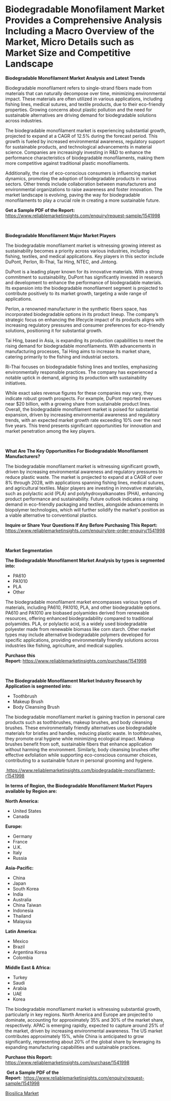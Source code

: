 <p><h1>Biodegradable Monofilament Market Provides a Comprehensive Analysis Including a Macro Overview of the Market, Micro Details such as Market Size and Competitive Landscape</h1></p><p><strong>Biodegradable Monofilament Market Analysis and Latest Trends</strong></p>
<p><p>Biodegradable monofilament refers to single-strand fibers made from materials that can naturally decompose over time, minimizing environmental impact. These materials are often utilized in various applications, including fishing lines, medical sutures, and textile products, due to their eco-friendly properties. Growing concerns about plastic pollution and the need for sustainable alternatives are driving demand for biodegradable solutions across industries.</p><p>The biodegradable monofilament market is experiencing substantial growth, projected to expand at a CAGR of 12.5% during the forecast period. This growth is fueled by increased environmental awareness, regulatory support for sustainable products, and technological advancements in material science. Companies are increasingly investing in R&D to enhance the performance characteristics of biodegradable monofilaments, making them more competitive against traditional plastic monofilaments.</p><p>Additionally, the rise of eco-conscious consumers is influencing market dynamics, promoting the adoption of biodegradable products in various sectors. Other trends include collaboration between manufacturers and environmental organizations to raise awareness and foster innovation. The market landscape is evolving, paving the way for biodegradable monofilaments to play a crucial role in creating a more sustainable future.</p></p>
<p><strong>Get a Sample PDF of the Report:&nbsp;</strong> <a href="https://www.reliablemarketinsights.com/enquiry/request-sample/1541998?utm_campaign=3289&utm_medium=2&utm_source=Github&utm_content=ia&utm_term=01042025&utm_id=biodegradable-monofilament">https://www.reliablemarketinsights.com/enquiry/request-sample/1541998</a></p>
<p>&nbsp;</p>
<p><strong>Biodegradable Monofilament Major Market Players</strong></p>
<p><p>The biodegradable monofilament market is witnessing growing interest as sustainability becomes a priority across various industries, including fishing, textiles, and medical applications. Key players in this sector include DuPont, Perlon, Ri-Thai, Tai Hing, NTEC, and Jintong.</p><p>DuPont is a leading player known for its innovative materials. With a strong commitment to sustainability, DuPont has significantly invested in research and development to enhance the performance of biodegradable materials. Its expansion into the biodegradable monofilament segment is projected to contribute positively to its market growth, targeting a wide range of applications.</p><p>Perlon, a renowned manufacturer in the synthetic fibers space, has incorporated biodegradable options in its product lineup. The company’s strategic focus on enhancing the lifecycle impact of its products aligns with increasing regulatory pressures and consumer preferences for eco-friendly solutions, positioning it for substantial growth.</p><p>Tai Hing, based in Asia, is expanding its production capabilities to meet the rising demand for biodegradable monofilaments. With advancements in manufacturing processes, Tai Hing aims to increase its market share, catering primarily to the fishing and industrial sectors.</p><p>Ri-Thai focuses on biodegradable fishing lines and textiles, emphasizing environmentally responsible practices. The company has experienced a notable uptick in demand, aligning its production with sustainability initiatives.</p><p>While exact sales revenue figures for these companies may vary, they indicate robust growth prospects. For example, DuPont reported revenues near $20 billion, with a growing share from sustainable product lines. Overall, the biodegradable monofilament market is poised for substantial expansion, driven by increasing environmental awareness and regulatory trends, with an expected market growth rate exceeding 10% over the next five years. This trend presents significant opportunities for innovation and market penetration among the key players.</p></p>
<p>&nbsp;</p>
<p><strong>What Are The Key Opportunities For Biodegradable Monofilament Manufacturers?</strong></p>
<p><p>The biodegradable monofilament market is witnessing significant growth, driven by increasing environmental awareness and regulatory pressures to reduce plastic waste. The market is projected to expand at a CAGR of over 8% through 2028, with applications spanning fishing lines, medical sutures, and agricultural textiles. Major players are investing in innovative materials, such as polylactic acid (PLA) and polyhydroxyalkanoates (PHA), enhancing product performance and sustainability. Future outlook indicates a rising demand in eco-friendly packaging and textiles, alongside advancements in biopolymer technologies, which will further solidify the market's position as a viable alternative to conventional plastics.</p></p>
<p><strong>Inquire or Share Your Questions If Any Before Purchasing This Report:</strong> <a href="https://www.reliablemarketinsights.com/enquiry/pre-order-enquiry/1541998?utm_campaign=3289&utm_medium=2&utm_source=Github&utm_content=ia&utm_term=01042025&utm_id=biodegradable-monofilament">https://www.reliablemarketinsights.com/enquiry/pre-order-enquiry/1541998</a></p>
<p>&nbsp;</p>
<p><strong>Market Segmentation</strong></p>
<p><strong>The Biodegradable Monofilament Market Analysis by types is segmented into:</strong></p>
<p><ul><li>PA610</li><li>PA1010</li><li>PLA</li><li>Other</li></ul></p>
<p><p>The biodegradable monofilament market encompasses various types of materials, including PA610, PA1010, PLA, and other biodegradable options. PA610 and PA1010 are biobased polyamides derived from renewable resources, offering enhanced biodegradability compared to traditional polyamides. PLA, or polylactic acid, is a widely used biodegradable polyester made from renewable biomass like corn starch. Other market types may include alternative biodegradable polymers developed for specific applications, providing environmentally friendly solutions across industries like fishing, agriculture, and medical supplies.</p></p>
<p><strong>Purchase this Report:&nbsp;</strong><a href="https://www.reliablemarketinsights.com/purchase/1541998?utm_campaign=3289&utm_medium=2&utm_source=Github&utm_content=ia&utm_term=01042025&utm_id=biodegradable-monofilament">https://www.reliablemarketinsights.com/purchase/1541998</a></p>
<p>&nbsp;</p>
<p><strong>The Biodegradable Monofilament Market Industry Research by Application is segmented into:</strong></p>
<p><ul><li>Toothbrush</li><li>Makeup Brush</li><li>Body Cleansing Brush</li></ul></p>
<p><p>The biodegradable monofilament market is gaining traction in personal care products such as toothbrushes, makeup brushes, and body cleansing brushes. These environmentally friendly alternatives use biodegradable materials for bristles and handles, reducing plastic waste. In toothbrushes, they promote oral hygiene while minimizing ecological impact. Makeup brushes benefit from soft, sustainable fibers that enhance application without harming the environment. Similarly, body cleansing brushes offer effective exfoliation while supporting eco-conscious consumer choices, contributing to a sustainable future in personal grooming and hygiene.</p></p>
<p><a href="https://www.reliablemarketinsights.com/biodegradable-monofilament-r1541998?utm_campaign=3289&utm_medium=2&utm_source=Github&utm_content=ia&utm_term=01042025&utm_id=biodegradable-monofilament">&nbsp;https://www.reliablemarketinsights.com/biodegradable-monofilament-r1541998</a></p>
<p><strong>In terms of Region, the Biodegradable Monofilament Market Players available by Region are:</strong></p>
<p>
    <p> <strong> North America: </strong>
        <ul>
            <li>United States</li>
            <li>Canada</li>
        </ul>
        </p> 
    <p> <strong> Europe: </strong>
        <ul>
            <li>Germany</li>
            <li>France</li>
            <li>U.K.</li>
            <li>Italy</li>
            <li>Russia</li>
        </ul>
        </p> 
    <p> <strong> Asia-Pacific: </strong>
        <ul>
            <li>China</li>
            <li>Japan</li>
            <li>South Korea</li>
            <li>India</li>
            <li>Australia</li>
            <li>China Taiwan</li>
            <li>Indonesia</li>
            <li>Thailand</li>
            <li>Malaysia</li>
        </ul>
        </p> 
    <p> <strong> Latin America: </strong>
        <ul>
            <li>Mexico</li>
            <li>Brazil</li>
            <li>Argentina Korea</li>
            <li>Colombia</li>
        </ul>
        </p> 
    <p> <strong> Middle East & Africa: </strong>
        <ul>
            <li>Turkey</li>
            <li>Saudi</li>
            <li>Arabia</li>
            <li>UAE</li>
            <li>Korea</li>
        </ul>
    </p>
    </p>
<p><p>The biodegradable monofilament market is witnessing substantial growth, particularly in key regions. North America and Europe are projected to dominate, accounting for approximately 35% and 30% of the market share, respectively. APAC is emerging rapidly, expected to capture around 25% of the market, driven by increasing environmental awareness. The US market contributes approximately 15%, while China is anticipated to grow significantly, representing about 20% of the global share by leveraging its expanding manufacturing capabilities and sustainable practices.</p></p>
<p><strong>Purchase this Report: </strong><a href="https://www.reliablemarketinsights.com/purchase/1541998?utm_campaign=3289&utm_medium=2&utm_source=Github&utm_content=ia&utm_term=01042025&utm_id=biodegradable-monofilament">https://www.reliablemarketinsights.com/purchase/1541998</a></p>
<p>&nbsp;<strong>Get a Sample PDF of the Report:&nbsp;&nbsp;</strong><a href="https://www.reliablemarketinsights.com/enquiry/request-sample/1541998?utm_campaign=3289&utm_medium=2&utm_source=Github&utm_content=ia&utm_term=01042025&utm_id=biodegradable-monofilament">https://www.reliablemarketinsights.com/enquiry/request-sample/1541998</a></p>
<p><strong></strong></p>
<p><p><a href="https://github.com/samesdufloiw/Market-Research-Report-List-1/blob/main/biosilica-market.md?utm_campaign=3289&utm_medium=2&utm_source=Github&utm_content=ia&utm_term=01042025&utm_id=biodegradable-monofilament">Biosilica Market</a></p></p>